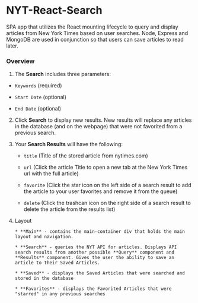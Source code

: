 # NYT-React-Search

SPA app that utilizes the React mounting lifecycle to query and display articles from New York Times based on user searches. Node, Express and MongoDB are used in conjunction so that users can save articles to read later.

### Overview

1. The <b>Search</b> includes three parameters:
  * `Keywords` (required)
  
  * `Start Date` (optional)
  
  * `End Date` (optional)
  
2. Click <b>Search</b> to display new results. New results will replace any articles in the database (and on the webpage) that were not favorited from a previous search.  

2. Your <b>Search Results</b> will have the following:

   * `title` (Title of the stored article from nytimes.com)
   
   * `url` (Click the article Title to open a new tab at the New York Times url with the full article)

   * `favorite` (Click the star icon on the left side of a search result to add the article to your user favorites and remove it from the queue)
   
   * `delete` (Click the trashcan icon on the right side of a search result to delete the article from the results list)


4. Layout
     ```
     * **Main** - contains the main-container div that holds the main layout and navigation.

     * **Search** - queries the NYT API for articles. Displays API search results from another possible **Query** component and **Results** component. Gives the user the ability to save an article to their Saved Articles.

     * **Saved** - displays the Saved Articles that were searched and stored in the database
     
     * **Favorites** - displays the Favorited Articles that were "starred" in any previous searches
     ```
